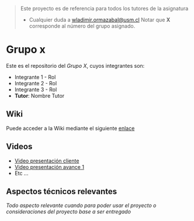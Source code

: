 > Este proyecto es de referencia para todos los tutores de la asignatura
> * Cualquier duda a [wladimir.ormazabal@usm.cl](mailto:wladimir.ormazabal@usm.cl)
> Notar que **X** corresponde al número del grupo asignado.

# Grupo x

Este es el repositorio del *Grupo X*, cuyos integrantes son:

* Integrante 1 - Rol
* Integrante 2 - Rol
* Integrante 3 - Rol
* **Tutor**: Nombre Tutor

## Wiki

Puede acceder a la Wiki mediante el siguiente [enlace](https://gitlab.inf.utfsm.cl/wormazab/inf225-2022-1-grupo-00/-/wikis/home)

## Videos

* [Video presentación cliente](https://youtu.be/p-MXR05KMDc)
* [Video presentación avance 1](https://www.youtube.com/)
* Etc ...

## Aspectos técnicos relevantes

_Todo aspecto relevante cuando para poder usar el proyecto o consideraciones del proyecto base a ser entregado_

